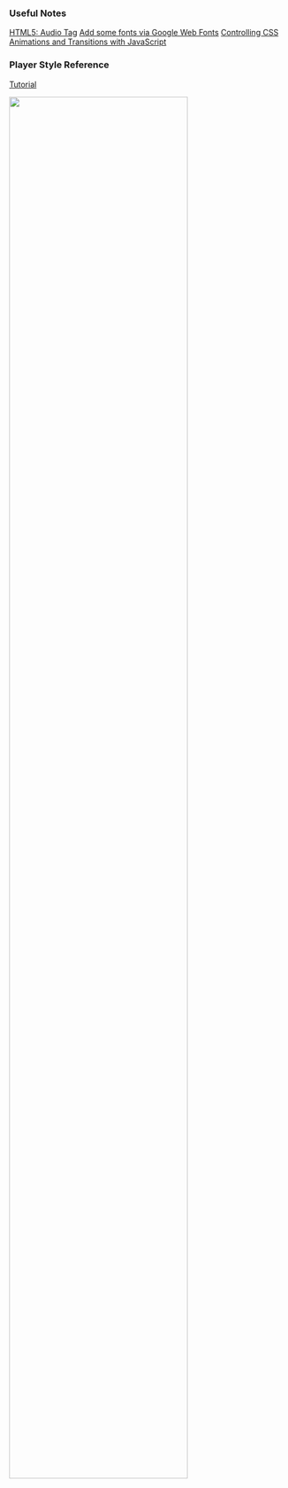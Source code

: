
### Useful Notes
[HTML5: Audio Tag](https://ithelp.ithome.com.tw/articles/10055150)
[Add some fonts via Google Web Fonts](https://developers.google.com/fonts/docs/getting_started)
[Controlling CSS Animations and Transitions with JavaScript](https://css-tricks.com/controlling-css-animations-transitions-javascript/)

### Player Style Reference
[Tutorial](https://levelup.gitconnected.com/creating-a-simple-music-player-with-javascript-e825d93adff3)

<img src="https://i.imgur.com/NI13EyI.gif" width="80%" height="80%" />
